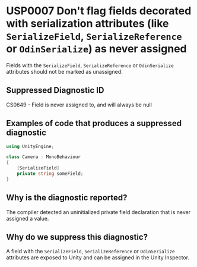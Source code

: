 # USP0007 Don't flag fields decorated with serialization attributes (like `SerializeField`, `SerializeReference` or `OdinSerialize`) as never assigned

Fields with the `SerializeField`, `SerializeReference` or `OdinSerialize` attributes should not be marked as unassigned.

## Suppressed Diagnostic ID

CS0649 - Field is never assigned to, and will always be null

## Examples of code that produces a suppressed diagnostic
```csharp
using UnityEngine;

class Camera : MonoBehaviour
{
	[SerializeField]
	private string someField;
}
```

## Why is the diagnostic reported?

The compiler detected an uninitialized private field declaration that is never assigned a value.

## Why do we suppress this diagnostic?

A field with the `SerializeField`, `SerializeReference` or `OdinSerialize` attributes are exposed to Unity and can be assigned in the Unity Inspector.